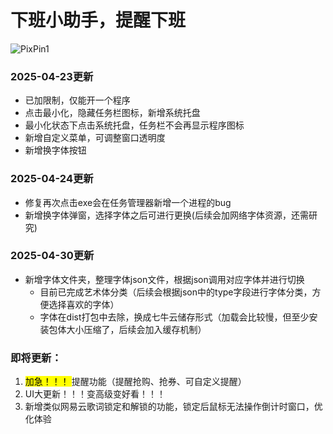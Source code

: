 # 下班小助手，提醒下班
![PixPin1](https://github.com/user-attachments/assets/23ff1900-bad3-4a6c-b448-339b735a33a0)
### 2025-04-23更新

- 已加限制，仅能开一个程序
- 点击最小化，隐藏任务栏图标，新增系统托盘
- 最小化状态下点击系统托盘，任务栏不会再显示程序图标
- 新增自定义菜单，可调整窗口透明度
- 新增换字体按钮

### 2025-04-24更新

- 修复再次点击exe会在任务管理器新增一个进程的bug
- 新增换字体弹窗，选择字体之后可进行更换(后续会加网络字体资源，还需研究)

### 2025-04-30更新

- 新增字体文件夹，整理字体json文件，根据json调用对应字体并进行切换
  - 目前已完成艺术体分类（后续会根据json中的type字段进行字体分类，方便选择喜欢的字体）
  - 字体在dist打包中去除，换成七牛云储存形式（加载会比较慢，但至少安装包体大小压缩了，后续会加入缓存机制）


### 即将更新：
1. <mark>加急！！！  </mark>提醒功能（提醒抢购、抢券、可自定义提醒）
1. UI大更新！！！变高级变好看！！！
1. 新增类似网易云歌词锁定和解锁的功能，锁定后鼠标无法操作倒计时窗口，优化体验
